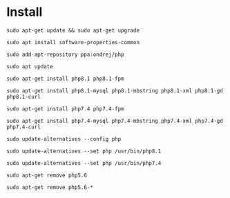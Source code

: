 # Install

`sudo apt-get update && sudo apt-get upgrade`

`sudo apt install software-properties-common`

`sudo add-apt-repository ppa:ondrej/php`

`sudo apt update`

`sudo apt-get install php8.1 php8.1-fpm`

`sudo apt-get install php8.1-mysql php8.1-mbstring php8.1-xml php8.1-gd php8.1-curl`

`sudo apt-get install php7.4 php7.4-fpm`

`sudo apt-get install php7.4-mysql php7.4-mbstring php7.4-xml php7.4-gd php7.4-curl`

`sudo update-alternatives --config php`

`sudo update-alternatives --set php /usr/bin/php8.1`

`sudo update-alternatives --set php /usr/bin/php7.4`

`sudo apt-get remove php5.6`

`sudo apt-get remove php5.6-*`